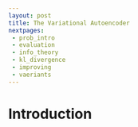 ```yaml
---
layout: post
title: The Variational Autoencoder
nextpages:
 - prob_intro
 - evaluation
 - info_theory
 - kl_divergence
 - improving
 - vaeriants
---
```


Introduction
============


